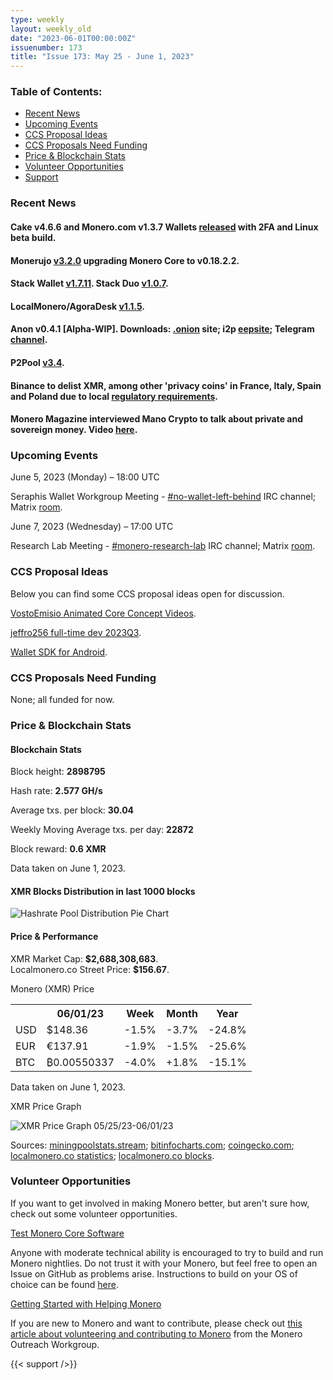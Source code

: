 ```yaml
---
type: weekly
layout: weekly_old
date: "2023-06-01T00:00:00Z"
issuenumber: 173
title: "Issue 173: May 25 - June 1, 2023"
---
```


<h3>Table of Contents:</h3>
<ul class="contents">
    <li><a href="#news">Recent News</a></li>
    <li><a href="#events">Upcoming Events</a></li>
    <li><a href="#ideas">CCS Proposal Ideas</a></li>
    <li><a href="#proposals">CCS Proposals Need Funding</a></li>
    <li><a href="#stats">Price & Blockchain Stats</a></li>
    <li><a href="#volunteer">Volunteer Opportunities</a></li>
    <li><a href="#support">Support</a></li>
</ul>

<h3 id="news">Recent News</h3>

<div class="newsbyte">
    <h4>Cake v4.6.6 and Monero.com v1.3.7 Wallets <a href="https://github.com/cake-tech/cake_wallet/releases/tag/v4.6.6" target="_blank">released</a> with 2FA and Linux beta build.</h4>
</div>

<div class="newsbyte">
    <h4>Monerujo <a href="https://github.com/m2049r/xmrwallet/releases/tag/v3.2.0" target="_blank">v3.2.0</a> upgrading Monero Core to v0.18.2.2.</h4>
</div>

<div class="newsbyte">
    <h4>Stack Wallet <a href="https://github.com/cypherstack/stack_wallet/releases/tag/build_176" target="_blank">v1.7.11</a>. Stack Duo <a href="https://github.com/cypherstack/stack_duo/releases/tag/build_012" target="_blank">v1.0.7</a>.</h4>
</div>

<div class="newsbyte">
    <h4>LocalMonero/AgoraDesk <a href="https://github.com/AgoraDesk-LocalMonero/agoradesk-app-foss/releases/tag/v1.1.5" target="_blank">v1.1.5</a>.</h4>
</div>

<div class="newsbyte">
    <h4>Anon v0.4.1 [Alpha-WIP]. Downloads: <a href="anonero5wmhraxqsvzq2ncgptq6gq45qoto6fnkfwughfl4gbt44swad.onion" target="_blank">.onion</a> site; i2p <a href="rprz4pus37f5o5elhv7arzasfr2mf2ospvbkl236vpqjajjlieeq.b32.i2p" target="_blank">eepsite</a>; Telegram <a href="https://t.me/anoneroapks" target="_blank">channel</a>.</h4>
</div>

<div class="newsbyte">
    <h4>P2Pool <a href="https://github.com/SChernykh/p2pool/releases/tag/v3.4" target="_blank">v3.4</a>.</h4>
</div>

<div class="newsbyte">
    <h4>Binance to delist XMR, among other 'privacy coins' in France, Italy, Spain and Poland due to local <a href="https://cointelegraph.com/public/index.php/news/binance-to-delist-privacy-tokens-in-france-italy-spain-and-poland/amp" target="_blank">regulatory requirements</a>.</h4>
</div>

<div class="newsbyte">
    <h4>Monero Magazine interviewed Mano Crypto to talk about private and sovereign money. Video <a href="https://piped.adminforge.de/watch?v=uZy9UHvuZyE" target="_blank">here</a>.</h4>
</div>

<h3 id="events">Upcoming Events</h3>

<div class="event">
    <p class="date" markdown="1">June 5, 2023 (Monday) – 18:00 UTC</p>
    <p markdown="1">Seraphis Wallet Workgroup Meeting - <a href="irc://irc.libera.chat/#no-wallet-left-behind" target="_blank">#no-wallet-left-behind</a> IRC channel; Matrix <a href="https://matrix.to/#/#no-wallet-left-behind:monero.social" target="_blank">room</a>.</p>
</div>

<div class="event">
    <p class="date" markdown="1">June 7, 2023 (Wednesday) – 17:00 UTC</p>
    <p markdown="1">Research Lab Meeting - <a href="irc://irc.libera.chat/#monero-research-lab" target="_blank">#monero-research-lab</a> IRC channel; Matrix <a href="https://matrix.to/#/#monero-research-lab:monero.social" target="_blank">room</a>.</p>
</div>

<h3 id="ideas">CCS Proposal Ideas</h3>

<p>Below you can find some CCS proposal ideas open for discussion.</p>

<div class="proposal">
<p><a href="https://repo.getmonero.org/monero-project/ccs-proposals/-/merge_requests/387" target="_blank">VostoEmisio Animated Core Concept Videos</a>.</p>
</div>

<div class="proposal">
<p><a href="https://repo.getmonero.org/monero-project/ccs-proposals/-/merge_requests/390" target="_blank">jeffro256 full-time dev 2023Q3</a>.</p>
</div>

<div class="proposal">
<p><a href="https://repo.getmonero.org/monero-project/ccs-proposals/-/merge_requests/388" target="_blank">Wallet SDK for Android</a>.</p>
</div>

<h3 id="proposals">CCS Proposals Need Funding</h3>

<p>None; all funded for now.</p>

<h3 id="stats">Price & Blockchain Stats</h3>

<h4 class="stat">Blockchain Stats</h4>

<div class="bcstats">
    <p>Block height: <b>2898795</b></p>
    <p>Hash rate: <b>2.577 GH/s</b></p>
    <p>Average txs. per block: <b>30.04</b></p>
    <p>Weekly Moving Average txs. per day: <b>22872</b></p>
    <p>Block reward: <b>0.6 XMR</b></p>
</div>
<p class="note">Data taken on June 1, 2023.</p>

<h4 class="stat">XMR Blocks Distribution in last 1000 blocks</h4>
<p><img src="/img/hashrate-pool-distribution-0601.png" alt="Hashrate Pool Distribution Pie Chart"/></p>

<h4 class="stat" id="price-stat">Price & Performance</h4>

<div class="price-intro">XMR Market Cap: <b>$2,688,308,683</b>.<br/>Localmonero.co Street Price: <b>$156.67</b>.</div>

<p class="table-title">Monero (XMR) Price</p>
<table class="price-table">
  <tr class="row1">
    <th></th>
    <th>06/01/23</th>
    <th>Week</th>
    <th>Month</th>
    <th>Year</th>
  </tr>
  <tr>
    <td data-th="XMR to">USD</td>
    <td data-th="06/01/23">$148.36</td>
    <td data-th="Week" class="red">-1.5%</td>
    <td data-th="Month" class="red">-3.7%</td>
    <td data-th="Year" class="red">-24.8%</td>
  </tr>
  <tr class="row3">
    <td data-th="XMR to">EUR</td>
    <td data-th="06/01/23">€137.91</td>
    <td data-th="Week" class="red">-1.9%</td>
    <td data-th="Month" class="red">-1.5%</td>
    <td data-th="Year" class="red">-25.6%</td>
  </tr>
  <tr>
    <td data-th="XMR to">BTC</td>
    <td data-th="06/01/23">₿0.00550337</td>
    <td data-th="Week" class="red">-4.0%</td>
    <td data-th="Month" class="green">+1.8%</td>
    <td data-th="Year" class="red">-15.1%</td>
  </tr>
</table>
<p class="note">Data taken on June 1, 2023.</p>

<p class="table-title">XMR Price Graph</p>

![XMR Price Graph 05/25/23-06/01/23](/img/weekly-chart-0601.png "XMR Price Graph 05/25/23-06/01/23")

Sources: <a href="https://miningpoolstats.stream/monero" target="_blank">miningpoolstats.stream</a>; <a href="https://bitinfocharts.com/monero/" target="_blank">bitinfocharts.com</a>; <a href="https://www.coingecko.com/en/coins/monero" target="_blank">coingecko.com</a>; <a href="https://localmonero.co/statistics" target="_blank">localmonero.co statistics</a>; <a href="https://localmonero.co/blocks" target="_blank">localmonero.co blocks</a>.

<h3 id="volunteer">Volunteer Opportunities</h3>

<p>If you want to get involved in making Monero better, but aren't sure how, check out some volunteer opportunities.</p>

<div class="newsbyte">
    <p class="date"><a href="https://github.com/monero-project/monero" target="_blank">Test Monero Core Software</a></p>
    <p>Anyone with moderate technical ability is encouraged to try to build and run Monero nightlies. Do not trust it with your Monero, but feel free to open an Issue on GitHub as problems arise. Instructions to build on your OS of choice can be found <a href="https://github.com/monero-project/monero#compiling-monero-from-source" target="_blank">here</a>. </p>
</div>

<div class="newsbyte">
    <p class="date"><a href="https://github.com/monero-project/monero" target="_blank">Getting Started with Helping Monero</a></p>
    <p>If you are new to Monero and want to contribute, please check out <a href="https://www.monerooutreach.org/stories/getting-started-helping-monero.php" target="_blank">this article about volunteering and contributing to Monero</a> from the Monero Outreach Workgroup. </p>
</div>

{{< support />}}

